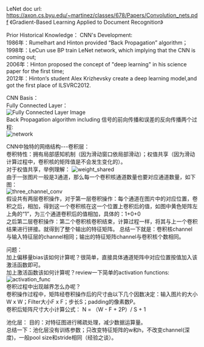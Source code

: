 LeNet doc url: https://axon.cs.byu.edu/~martinez/classes/678/Papers/Convolution_nets.pdf 《Gradient-Based Learning Applied
to Document Recognition》

Prior Historical Knowledge：
CNN's Development:  
1986年：Rumelhart and Hinton provided “Back Propagation” algorithm；  
1998年：LeCun use BP train LeNet network, which implying that the CNN is coming out;  
2006年：Hinton proposed the concept of "deep learning" in his science paper for the first time;  
2012年：Hinton‘s student Alex Krizhevsky create a deep learning model,and got the first place of ILSVRC2012.  

CNN Basis：  
Fully Connected Layer：  
![Fully Connected Layer Image](https://github.com/Ariellsc/Vision-Classification/tree/main/material_img/fc.jpg)   
Back Propagation algorithm including 信号的前向传播和误差的反向传播两个过程:  
![network](https://github.com/Ariellsc/Vision-Classification/tree/main/material_img/network.jpg)  


CNN中独特的网络结构---卷积层：  
卷积特性：拥有局部感知机制（因为滑动窗口依局部滑动）；权值共享（因为滑动计算过程中，卷积核的矩阵值是不会发生变化的）。  
对于权值共享，举例理解：
![weight_shared](https://github.com/Ariellsc/Vision-Classification/tree/main/material_img/weight_shared.jpg)   
由于一张图片一般是3通道，那么每一个卷积核通道数量也要对应通道数量，如下图：  
![three_channel_conv](https://github.com/Ariellsc/Vision-Classification/tree/main/material_img/three_channel_conv.jpg)  
假设共有两层卷积操作，对于第一层卷积操作：每个通道在图片中的对应位置，卷积之后，相加，得到这一个卷积核在这一个位置上卷积后的值，如图中黄色矩阵左上角的“1”，为三个通道卷积后的值相加，具体的：1+0+0  
之后第二层卷积操作：第二个卷积核卷积结束，计算过程一样，将其与上一个卷积结果进行拼接。就得到了整个输出的特征矩阵。
总结一下就是：卷积核channel与输入特征层的channel相同；输出的特征矩阵channel与卷积核个数相同。  


问题：  
加上偏移量bias该如何计算呢？很简单，直接具体通道矩阵中对应位置按值加入该激活函数即可。  
加上激活函数该如何计算呢？review一下简单的activation functions:  
![activation_func](https://github.com/Ariellsc/Vision-Classification/tree/main/material_img/activation_func.jpg)  
卷积过程中出现越界怎么办呢？  
卷积操作过程中，矩阵经卷积操作后的尺寸由以下几个因数决定：输入图片的大小W x W；Filter大小F x F；步长S；padding的像素数P。  
卷积后矩阵尺寸大小计算公式： 
N = （W - F + 2P）/ S + 1  


池化层：
目的：对特征图进行稀疏处理，减少数据运算量。  
总结一下：池化层没有训练参数；只改变特征矩阵的w和h，不改变channel(深度)，一般pool size和stride相同（经验之谈）。